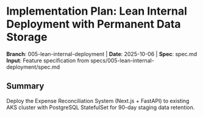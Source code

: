 # Implementation Plan: Lean Internal Deployment with Permanent Data Storage

**Branch**: 005-lean-internal-deployment | **Date**: 2025-10-06 | **Spec**: spec.md
**Input**: Feature specification from specs/005-lean-internal-deployment/spec.md

## Summary

Deploy the Expense Reconciliation System (Next.js + FastAPI) to existing AKS cluster with PostgreSQL StatefulSet for 90-day staging data retention.
